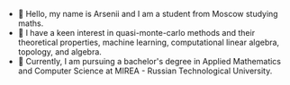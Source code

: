 - 👋  Hello, my name is Arsenii and I am a student from Moscow studying maths.
- 👀 I have a keen interest in quasi-monte-carlo methods and their theoretical properties, machine learning, computational linear algebra, topology, and algebra.
- 🌱 Currently, I am pursuing a bachelor's degree in Applied Mathematics and Computer Science at MIREA - Russian Technological University.

